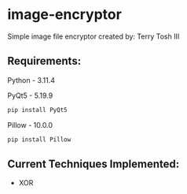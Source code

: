 # image-encryptor

Simple image file encryptor created by: Terry Tosh III

## Requirements:

Python - 3.11.4

PyQt5 - 5.19.9
```bash
pip install PyQt5
```

Pillow - 10.0.0
```bash
pip install Pillow
```

## Current Techniques Implemented:

- XOR
